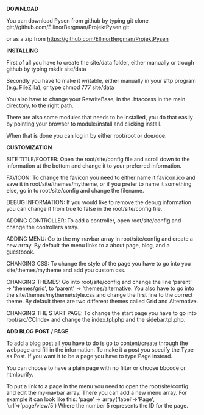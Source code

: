 <strong>DOWNLOAD</strong>

You can download Pysen from github by typing
git clone git://github.com/EllinorBergman/ProjektPysen.git

or as a zip from
https://github.com/EllinorBergman/ProjektPysen


<strong>INSTALLING</strong>

First of all you have to create the site/data folder, either manually or trough github by typing
mkdir site/data

Secondly you have to make it writable, either manually in your sftp program (e.g. FileZilla), or type
chmod 777 site/data

You also have to change your RewriteBase, in the .htaccess in the main directory, to the right path.

There are also some modules that needs to be installed, you do that easily by pointing your browser to module/install and clicking install.

When that is done you can log in by either root/root or doe/doe.

<strong>CUSTOMIZATION</strong>

SITE TITLE/FOOTER: Open the root/site/config file and scroll down to the information at the bottom and change it to your preferred information.

FAVICON: To change the favicon you need to either name it favicon.ico and save it in root/site/themes/mytheme, or if you prefer to name it something else, go in to root/site/config and change the filename.

DEBUG INFORMATION: If you would like to remove the debug information you can change it from true to false in the root/site/config file.

ADDING CONTROLLER: To add a controller, open root/site/config and change the controllers array.

ADDING MENU: Go to the my-navbar array in root/site/config and create a new array. By default the menu links to a about page, blog, and a guestbook.

CHANGING CSS: To change the style of the page you have to go into you site/themes/mytheme and add you custom css.

CHANGING THEMES: Go into root/site/config and change the line ‘parent' => ‘themes/grid', to ‘parent' => ‘themes/alternative. You also have to go into the site/themes/mytheme/style.css and change the first line to the correct theme. By default there are two different themes called Grid and Alternative.

CHANGING THE START PAGE: To change the start page you have to go into root/src/CCIndex and change the index.tpl.php and the sidebar.tpl.php.


<strong>ADD BLOG POST / PAGE</strong>

To add a blog post all you have to do is go to content/create through the webpage and fill in the information. To make it a post you specify the Type as Post. If you want it to be a page you have to type Page instead. 

You can choose to have a plain page with no filter or choose bbcode or htmlpurify. 

To put a link to a page in the menu you need to open the root/site/config and edit the my-navbar array. There you can add a new menu array. For example it can look like this: 
'page' => array('label'=>'Page', ‘url’=>’page/view/5')
Where the number 5 represents the ID for the page. 
